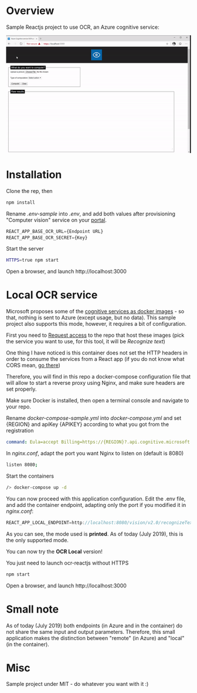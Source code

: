 # Overview

Sample Reactjs project to use OCR, an Azure cognitive service:

![Demo](./doc/demo.gif)

# Installation

Clone the rep, then

```sh
npm install
```

Rename *.env-sample* into *.env*, and add both values after provisioning "Computer vision" service on your [portal](https://portal.azure.com).

```js
REACT_APP_BASE_OCR_URL={Endpoint URL}
REACT_APP_BASE_OCR_SECRET={Key}
```

Start the server

```sh
HTTPS=true npm start
```

Open a browser, and launch http://localhost:3000

# Local OCR service

Microsoft proposes some of the [cognitive services as docker images](https://docs.microsoft.com/en-us/azure/cognitive-services/cognitive-services-container-supportà) - so that, nothing is sent to Azure (except usage, but no data). This sample project also supports this mode, however, it requires a bit of configuration.

First you need to  [Request access](https://docs.microsoft.com/en-us/azure/cognitive-services/cognitive-services-container-support#container-availability-in-azure-cognitive-services) to the repo that host these images (pick the service you want to use, for this tool, it will be *Recognize text*)

One thing I have noticed is this container does not set the HTTP headers in order to consume the services from a React app (if you do not know what CORS mean, [go there](https://fr.wikipedia.org/wiki/Cross-origin_resource_sharing))

Therefore, you will find in this repo a docker-compose configuration file that will allow to start a reverse proxy using Nginx, and make sure headers are set properly.

Make sure Docker is installed, then open a terminal console and navigate to your repo.

Rename *docker-compose-sample.yml* into *docker-compose.yml* and set {REGION} and apiKey {APIKEY} according to what you got from the registration

```yml
command: Eula=accept Billing=https://{REGION}?.api.cognitive.microsoft.com/vision/v2.0 ApiKey={API-KEY}
```

In *nginx.conf*, adapt the port you want Nginx to listen on (default is 8080)

```sh
listen 8080;
```

Start the containers

```sh
/> docker-compose up -d
```

You can now proceed with this application configuration. Edit the .env file, and add the container endpoint, adapting only the port if you modified it in *nginx.conf*:

```js
REACT_APP_LOCAL_ENDPOINT=http://localhost:8080/vision/v2.0/recognizeText?mode=printed
```

As you can see, the mode used is **printed**. As of today (July 2019), this is the only supported mode.

You can now try the **OCR Local** version!

You just need to launch ocr-reactjs without HTTPS

```sh
npm start
```

Open a browser, and launch http://localhost:3000

# Small note

As of today (July 2019) both endpoints (in Azure and in the container) do not share the same input and output parameters. Therefore, this small application makes the distinction between "remote" (in Azure) and "local" (in the container).

# Misc

Sample project under MIT - do whatever you want with it :)
